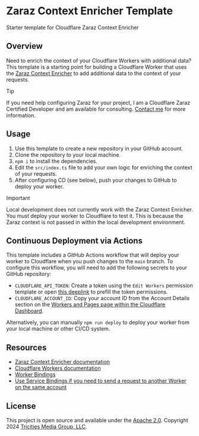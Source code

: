 # Zaraz Context Enricher Template
Starter template for Cloudflare Zaraz Context Enricher

## Overview
Need to enrich the context of your Cloudflare Workers with additional data? This template is a starting point for building a Cloudflare Worker that uses the [Zaraz Context Enricher](https://developers.cloudflare.com/zaraz/advanced/context-enricher/) to add additional data to the context of your requests.

> [!TIP]
> If you need help configuring Zaraz for your project, I am a Cloudflare Zaraz Certified Developer and am available for consulting. [Contact me](https://tricitiesmediagroup.com/contact) for more information.

## Usage
1. Use this template to create a new repository in your GitHub account.
2. Clone the repository to your local machine.
3. `npm i` to install the dependencies.
4. Edit the `src/index.ts` file to add your own logic for enriching the context of your requests.
5. After configuring CD (see below), push your changes to GitHub to deploy your worker.

> [!IMPORTANT]
> Local development does not currently work with the Zaraz Context Enricher. You must deploy your worker to Cloudflare to test it. This is because the Zaraz context is not passed in within the local development environment.

## Continuous Deployment via Actions
This template includes a GitHub Actions workflow that will deploy your worker to Cloudflare when you push changes to the `main` branch. To configure this workflow, you will need to add the following secrets to your GitHub repository:
- `CLOUDFLARE_API_TOKEN`: Create a token using the `Edit Workers` permission template or open [this deeplink](https://dash.cloudflare.com/profile/api-tokens?permissionGroupKeys=%5B%7B%22key%22%3A%22account_settings%22%2C%22type%22%3A%22read%22%7D%2C%7B%22key%22%3A%22memberships%22%2C%22type%22%3A%22read%22%7D%2C%7B%22key%22%3A%22page%22%2C%22type%22%3A%22edit%22%7D%2C%7B%22key%22%3A%22user_details%22%2C%22type%22%3A%22read%22%7D%2C%7B%22key%22%3A%22workers_kv_storage%22%2C%22type%22%3A%22edit%22%7D%2C%7B%22key%22%3A%22workers_r2%22%2C%22type%22%3A%22edit%22%7D%2C%7B%22key%22%3A%22workers_routes%22%2C%22type%22%3A%22edit%22%7D%2C%7B%22key%22%3A%22workers_scripts%22%2C%22type%22%3A%22edit%22%7D%2C%7B%22key%22%3A%22workers_tail%22%2C%22type%22%3A%22read%22%7D%5D&name=Zaraz+Context+Enricher+GH+Action+CD&accountId=*&zoneId=all) to prefill the token permissions.
- `CLOUDFLARE_ACCOUNT_ID`: Copy your account ID from the Account Details section on the [Workers and Pages page within the Cloudflare Dashboard](https://dash.cloudflare.com/?to=/:account/workers-and-pages).

Alternatively, you can manually `npm run deploy` to deploy your worker from your local machine or other CI/CD system.

## Resources
- [Zaraz Context Enricher documentation](https://developers.cloudflare.com/zaraz/advanced/context-enricher/)
- [Cloudflare Workers documentation](https://developers.cloudflare.com/workers/)
- [Worker Bindings](https://developers.cloudflare.com/workers/runtime-apis/bindings/)
- [Use Service Bindings if you need to send a request to another Worker on the same account](https://developers.cloudflare.com/workers/runtime-apis/bindings/service-bindings/)

## License
This project is open source and available under the [Apache 2.0](LICENSE). Copyright 2024 [Tricities Media Group, LLC](https://tricitiesmediagroup.com).
